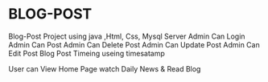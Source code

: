 # BLOG-POST
Blog-Post Project using java ,Html, Css, Mysql Server
Admin Can Login 
Admin Can Post
Admin Can Delete Post
Admin Can Update Post
Admin Can Edit Post
Blog Post Timeing useing timesatamp



User can View Home Page watch Daily News & Read Blog
